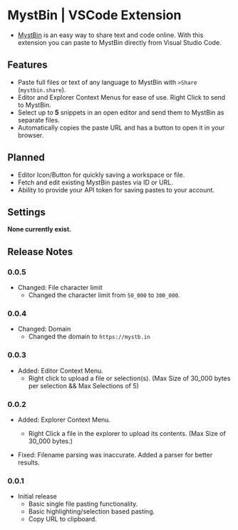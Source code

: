 # MystBin | VSCode Extension

* [MystBin](https://beta.mystb.in) is an easy way to share text and code online. With this extension you can paste to MystBin directly from Visual Studio Code.


## Features

- Paste full files or text of any language to MystBin with ``>Share`` (`mystbin.share`).
- Editor and Explorer Context Menus for ease of use. Right Click to send to MystBin.
- Select up to **5** snippets in an open editor and send them to MystBin as separate files.
- Automatically copies the paste URL and has a button to open it in your browser.


## Planned

- Editor Icon/Button for quickly saving a workspace or file.
- Fetch and edit existing MystBin pastes via ID or URL.
- Ability to provide your API token for saving pastes to your account.


## Settings

**None currently exist.**


## Release Notes


### 0.0.5

- Changed: File character limit
  - Changed the character limit from `50_000` to `300_000`.


### 0.0.4

- Changed: Domain
  - Changed the domain to `https://mystb.in`


### 0.0.3

- Added: Editor Context Menu.
  - Right click to upload a file or selection(s). (Max Size of 30_000 bytes per selection && Max Selections of 5)


### 0.0.2

- Added: Explorer Context Menu.
  - Right Click a file in the explorer to upload its contents. (Max Size of 30_000 bytes.)

- Fixed: Filename parsing was inaccurate. Added a parser for better results.


### 0.0.1

- Initial release
  - Basic single file pasting functionality.
  - Basic highlighting/selection based pasting.
  - Copy URL to clipboard.
